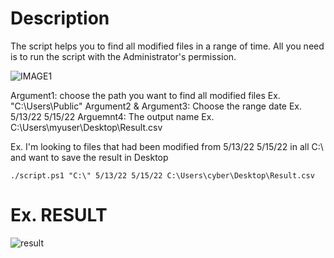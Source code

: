 
# Description
The script helps you to find all modified files in a range of time. 
All you need is to run the script with the Administrator's permission.

![IMAGE1](https://i.ibb.co/sjvzMHs/TIME.png)

Argument1: choose the path you want to find all modified files Ex. "C:\Users\Public"
Argument2 & Argument3: Choose the range date Ex. 5/13/22 5/15/22 
Arguemnt4: The output name Ex. C:\Users\myuser\Desktop\Result.csv

Ex. I'm looking to files that had been modified from 5/13/22 5/15/22 in all C:\ and want to save the result in Desktop

```./script.ps1 "C:\" 5/13/22 5/15/22 C:\Users\cyber\Desktop\Result.csv```


# Ex. RESULT
![result](https://i.ibb.co/SJWNjy8/TIME-RESULT.png)

